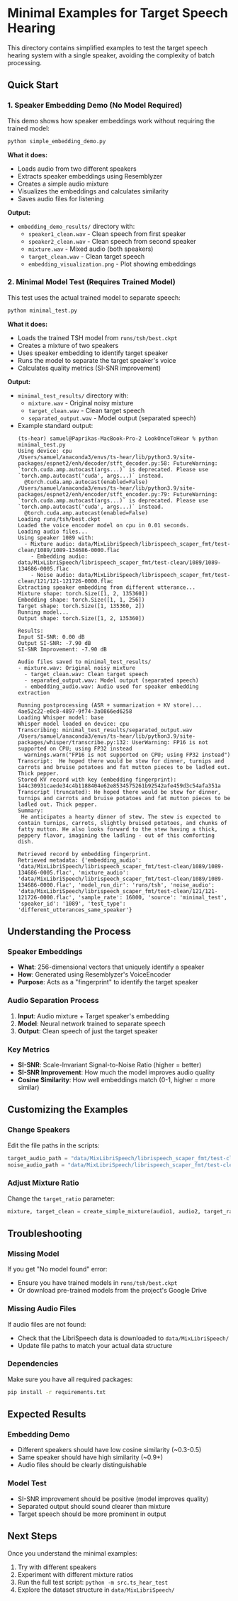 # Minimal Examples for Target Speech Hearing

This directory contains simplified examples to test the target speech hearing system with a single speaker, avoiding the complexity of batch processing.

## Quick Start

### 1. Speaker Embedding Demo (No Model Required)

This demo shows how speaker embeddings work without requiring the trained model:

```bash
python simple_embedding_demo.py
```

**What it does:**
- Loads audio from two different speakers
- Extracts speaker embeddings using Resemblyzer
- Creates a simple audio mixture
- Visualizes the embeddings and calculates similarity
- Saves audio files for listening

**Output:**
- `embedding_demo_results/` directory with:
  - `speaker1_clean.wav` - Clean speech from first speaker
  - `speaker2_clean.wav` - Clean speech from second speaker  
  - `mixture.wav` - Mixed audio (both speakers)
  - `target_clean.wav` - Clean target speech
  - `embedding_visualization.png` - Plot showing embeddings

### 2. Minimal Model Test (Requires Trained Model)

This test uses the actual trained model to separate speech:

```bash
python minimal_test.py
```

**What it does:**
- Loads the trained TSH model from `runs/tsh/best.ckpt`
- Creates a mixture of two speakers
- Uses speaker embedding to identify target speaker
- Runs the model to separate the target speaker's voice
- Calculates quality metrics (SI-SNR improvement)

**Output:**
- `minimal_test_results/` directory with:
  - `mixture.wav` - Original noisy mixture
  - `target_clean.wav` - Clean target speech
  - `separated_output.wav` - Model output (separated speech)
- Example standard output:
    ```
    (ts-hear) samuel@Paprikas-MacBook-Pro-2 LookOnceToHear % python minimal_test.py
    Using device: cpu
    /Users/samuel/anaconda3/envs/ts-hear/lib/python3.9/site-packages/espnet2/enh/decoder/stft_decoder.py:58: FutureWarning: `torch.cuda.amp.autocast(args...)` is deprecated. Please use `torch.amp.autocast('cuda', args...)` instead.
      @torch.cuda.amp.autocast(enabled=False)
    /Users/samuel/anaconda3/envs/ts-hear/lib/python3.9/site-packages/espnet2/enh/encoder/stft_encoder.py:79: FutureWarning: `torch.cuda.amp.autocast(args...)` is deprecated. Please use `torch.amp.autocast('cuda', args...)` instead.
      @torch.cuda.amp.autocast(enabled=False)
    Loading runs/tsh/best.ckpt
    Loaded the voice encoder model on cpu in 0.01 seconds.
    Loading audio files...
    Using speaker 1089 with:
      - Mixture audio: data/MixLibriSpeech/librispeech_scaper_fmt/test-clean/1089/1089-134686-0000.flac
        - Embedding audio: data/MixLibriSpeech/librispeech_scaper_fmt/test-clean/1089/1089-134686-0005.flac
        - Noise audio: data/MixLibriSpeech/librispeech_scaper_fmt/test-clean/121/121-121726-0000.flac
    Extracting speaker embedding from different utterance...
    Mixture shape: torch.Size([1, 2, 135360])
    Embedding shape: torch.Size([1, 1, 256])
    Target shape: torch.Size([1, 135360, 2])
    Running model...
    Output shape: torch.Size([1, 2, 135360])
    
    Results:
    Input SI-SNR: 0.00 dB
    Output SI-SNR: -7.90 dB
    SI-SNR Improvement: -7.90 dB
    
    Audio files saved to minimal_test_results/
    - mixture.wav: Original noisy mixture
      - target_clean.wav: Clean target speech
      - separated_output.wav: Model output (separated speech)
      - embedding_audio.wav: Audio used for speaker embedding extraction
    
    Running postprocessing (ASR + summarization + KV store)...
    4ae52c22-e0c8-4897-9f74-3a0866ed6258
    Loading Whisper model: base
    Whisper model loaded on device: cpu
    Transcribing: minimal_test_results/separated_output.wav
    /Users/samuel/anaconda3/envs/ts-hear/lib/python3.9/site-packages/whisper/transcribe.py:132: UserWarning: FP16 is not supported on CPU; using FP32 instead
      warnings.warn("FP16 is not supported on CPU; using FP32 instead")
    Transcript:  He hoped there would be stew for dinner, turnips and carrots and bruise potatoes and fat mutton pieces to be ladled out. Thick pepper.
    Stored KV record with key (embedding fingerprint): 144c30931caede34c4b1188404e62e8534575261b92542afe459d3c54afa351a
    Transcript (truncated): He hoped there would be stew for dinner, turnips and carrots and bruise potatoes and fat mutton pieces to be ladled out. Thick pepper.
    Summary:
     He anticipates a hearty dinner of stew. The stew is expected to contain turnips, carrots, slightly bruised potatoes, and chunks of fatty mutton. He also looks forward to the stew having a thick, peppery flavor, imagining the ladling - out of this comforting dish.
    
    Retrieved record by embedding fingerprint.
    Retrieved metadata: {'embedding_audio': 'data/MixLibriSpeech/librispeech_scaper_fmt/test-clean/1089/1089-134686-0005.flac', 'mixture_audio': 'data/MixLibriSpeech/librispeech_scaper_fmt/test-clean/1089/1089-134686-0000.flac', 'model_run_dir': 'runs/tsh', 'noise_audio': 'data/MixLibriSpeech/librispeech_scaper_fmt/test-clean/121/121-121726-0000.flac', 'sample_rate': 16000, 'source': 'minimal_test', 'speaker_id': '1089', 'test_type': 'different_utterances_same_speaker'}
    ```

## Understanding the Process

### Speaker Embeddings
- **What**: 256-dimensional vectors that uniquely identify a speaker
- **How**: Generated using Resemblyzer's VoiceEncoder
- **Purpose**: Acts as a "fingerprint" to identify the target speaker

### Audio Separation Process
1. **Input**: Audio mixture + Target speaker's embedding
2. **Model**: Neural network trained to separate speech
3. **Output**: Clean speech of just the target speaker

### Key Metrics
- **SI-SNR**: Scale-Invariant Signal-to-Noise Ratio (higher = better)
- **SI-SNR Improvement**: How much the model improves audio quality
- **Cosine Similarity**: How well embeddings match (0-1, higher = more similar)

## Customizing the Examples

### Change Speakers
Edit the file paths in the scripts:
```python
target_audio_path = "data/MixLibriSpeech/librispeech_scaper_fmt/test-clean/1089/1089-134686-0000.flac"
noise_audio_path = "data/MixLibriSpeech/librispeech_scaper_fmt/test-clean/121/121-123142-0000.flac"
```

### Adjust Mixture Ratio
Change the `target_ratio` parameter:
```python
mixture, target_clean = create_simple_mixture(audio1, audio2, target_ratio=0.6)
```

## Troubleshooting

### Missing Model
If you get "No model found" error:
- Ensure you have trained models in `runs/tsh/best.ckpt`
- Or download pre-trained models from the project's Google Drive

### Missing Audio Files
If audio files are not found:
- Check that the LibriSpeech data is downloaded to `data/MixLibriSpeech/`
- Update file paths to match your actual data structure

### Dependencies
Make sure you have all required packages:
```bash
pip install -r requirements.txt
```

## Expected Results

### Embedding Demo
- Different speakers should have low cosine similarity (~0.3-0.5)
- Same speaker should have high similarity (~0.9+)
- Audio files should be clearly distinguishable

### Model Test
- SI-SNR improvement should be positive (model improves quality)
- Separated output should sound clearer than mixture
- Target speech should be more prominent in output

## Next Steps

Once you understand the minimal examples:
1. Try with different speakers
2. Experiment with different mixture ratios
3. Run the full test script: `python -m src.ts_hear_test`
4. Explore the dataset structure in `data/MixLibriSpeech/` 